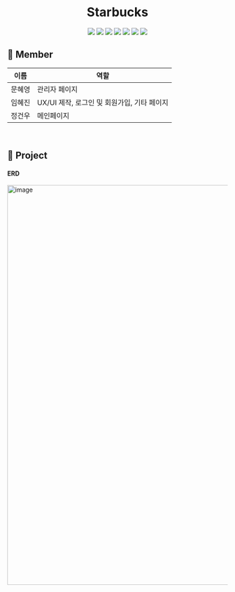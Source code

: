 <h1 align="center"> Starbucks </h1>

<p align="center">
  
  <img src="https://img.shields.io/badge/JAVA-E11F20" />
  <img src="https://img.shields.io/badge/Spring Boot-6DB33F" />
  <img src="https://img.shields.io/badge/Spring Security-6DB33F" />
  <img src="https://img.shields.io/badge/JPA-6DB33F" />
  <img src="https://img.shields.io/badge/MySQL-4479A1" />
  <img src="https://img.shields.io/badge/Gradle-02303A" />
  <img src="https://img.shields.io/badge/Amazon AWS-232F3E" />

</p>

## 👫 Member

| 이름       | 역할   |
| ---------- | ------ |
| 문혜영 | 관리자 페이지 |
| 임혜진 | UX/UI 제작, 로그인 및 회원가입, 기타 페이지 |
| 정건우 | 메인페이지 |

<br/>

## 🚩 Project
#### ERD
<img width="911" alt="image" src="https://github.com/Digital-Hana-Starbucks/Starbucks_backend/assets/31836035/ab4cc485-d80f-433b-913b-5b4cd6344bbe">
